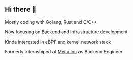 ## Hi there 👋

Mostly coding with Golang, Rust and C/C++

Now focusing on Backend and Infrastructure development

Kinda interested in eBPF and kernel network stack

Formerly internshiped at [Meitu.Inc](https://www.meitu.com) as Backend Engineer


<!--
**zenyanle/zenyanle** is a ✨ _special_ ✨ repository because its `README.md` (this file) appears on your GitHub profile.

Here are some ideas to get you started:

- 🔭 I’m currently working on ...
- 🌱 I’m currently learning ...
- 👯 I’m looking to collaborate on ...
- 🤔 I’m looking for help with ...
- 💬 Ask me about ...
- 📫 How to reach me: ...
- 😄 Pronouns: ...
- ⚡ Fun fact: ...
-->
